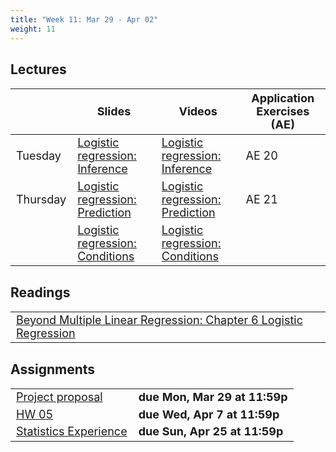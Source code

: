 ```yaml
---
title: "Week 11: Mar 29 - Apr 02"
weight: 11
---
```

<style>
table {
font-size: 18px;
}

</style>


## Lectures

|           | Slides                   | Videos | Application Exercises (AE) |
|-----------|--------------------------|--------|--------|
| Tuesday  | [Logistic regression: Inference](https://sta210-sp21.netlify.app/slides/20-logistic-inference.html) | [Logistic regression: Inference](https://warpwire.duke.edu/w/SYQFAA/) | AE 20|
| Thursday   | [Logistic regression: Prediction](https://sta210-sp21.netlify.app/slides/21-logistic-prediction.html) | [Logistic regression: Prediction](https://warpwire.duke.edu/w/TYQFAA/)|  AE 21|
|   | [Logistic regression: Conditions](https://sta210-sp21.netlify.app/slides/21-logistic-conditions.html) |[Logistic regression: Conditions](https://warpwire.duke.edu/w/UYQFAA/)|  |


## Readings

|            | 
|------------|
|[Beyond Multiple Linear Regression: Chapter 6 Logistic Regression](https://bookdown.org/roback/bookdown-BeyondMLR/ch-logreg.html) |



## Assignments

|                        |   |
|------------------------|---|
| [Project proposal](https://sta210-sp21.netlify.app/project/#project-proposal) | **due Mon, Mar 29 at 11:59p** |
| [HW 05](https://sta210-sp21.netlify.app/hw/hw-05.html) | **due Wed, Apr 7 at 11:59p** |
|[Statistics Experience](https://sta210-sp21.netlify.app/hw/stats-experience.html) | **due Sun, Apr 25 at 11:59p**| 









